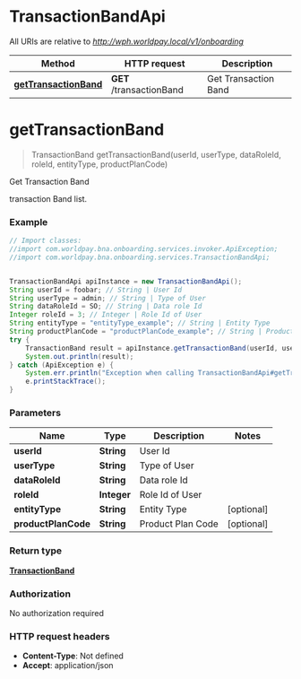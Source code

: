 # TransactionBandApi

All URIs are relative to *http://wph.worldpay.local/v1/onboarding*

Method | HTTP request | Description
------------- | ------------- | -------------
[**getTransactionBand**](TransactionBandApi.md#getTransactionBand) | **GET** /transactionBand | Get Transaction Band


<a name="getTransactionBand"></a>
# **getTransactionBand**
> TransactionBand getTransactionBand(userId, userType, dataRoleId, roleId, entityType, productPlanCode)

Get Transaction Band

transaction Band list.

### Example
```java
// Import classes:
//import com.worldpay.bna.onboarding.services.invoker.ApiException;
//import com.worldpay.bna.onboarding.services.TransactionBandApi;


TransactionBandApi apiInstance = new TransactionBandApi();
String userId = foobar; // String | User Id
String userType = admin; // String | Type of User
String dataRoleId = SO; // String | Data role Id
Integer roleId = 3; // Integer | Role Id of User
String entityType = "entityType_example"; // String | Entity Type
String productPlanCode = "productPlanCode_example"; // String | Product Plan Code
try {
    TransactionBand result = apiInstance.getTransactionBand(userId, userType, dataRoleId, roleId, entityType, productPlanCode);
    System.out.println(result);
} catch (ApiException e) {
    System.err.println("Exception when calling TransactionBandApi#getTransactionBand");
    e.printStackTrace();
}
```

### Parameters

Name | Type | Description  | Notes
------------- | ------------- | ------------- | -------------
 **userId** | **String**| User Id |
 **userType** | **String**| Type of User |
 **dataRoleId** | **String**| Data role Id |
 **roleId** | **Integer**| Role Id of User |
 **entityType** | **String**| Entity Type | [optional]
 **productPlanCode** | **String**| Product Plan Code | [optional]

### Return type

[**TransactionBand**](TransactionBand.md)

### Authorization

No authorization required

### HTTP request headers

 - **Content-Type**: Not defined
 - **Accept**: application/json

